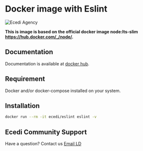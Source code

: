 # Docker image with Eslint

![Ecedi Agency](https://www.ecedi.fr/theme/images/logo-ecedi-top.png)

**This is image is based on the official docker image node:lts-slim <https://hub.docker.com/_/node/>.**

## Documentation

Documentation is available at [docker hub](https://hub.docker.com/r/ecedi/eslint).

## Requirement

Docker and/or docker-compose installed on your system.

## Installation

```bash
docker run --rm -it ecedi/eslint eslint -v
```

## Ecedi Community Support

Have a question?  Contact us [Email LD](mailto:ld@ecedi.fr)
